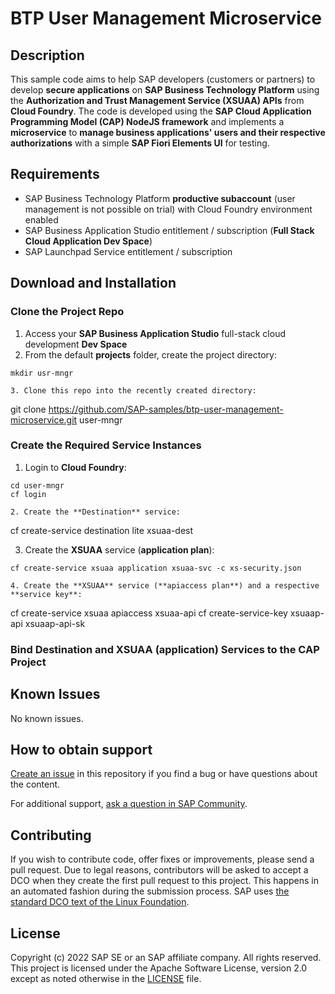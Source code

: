 # BTP User Management Microservice
<!--- Register repository https://api.reuse.software/register, then add REUSE badge:
[![REUSE status](https://api.reuse.software/badge/github.com/SAP-samples/REPO-NAME)](https://api.reuse.software/info/github.com/SAP-samples/REPO-NAME)
-->

## Description
This sample code aims to help SAP developers (customers or partners) to develop **secure applications** on **SAP Business Technology Platform** using the **Authorization and Trust Management Service (XSUAA) APIs** from **Cloud Foundry**. The code is developed using the **SAP Cloud Application Programming Model (CAP) NodeJS framework** and implements a **microservice** to **manage business applications' users and their respective authorizations** with a simple **SAP Fiori Elements UI** for testing.

## Requirements
- SAP Business Technology Platform **productive subaccount** (user management is not possible on trial) with Cloud Foundry environment enabled
- SAP Business Application Studio entitlement / subscription (**Full Stack Cloud Application Dev Space**)
- SAP Launchpad Service entitlement / subscription

## Download and Installation

### Clone the Project Repo
1. Access your **SAP Business Application Studio** full-stack cloud development **Dev Space**
2. From the default **projects** folder, create the project directory:
```
mkdir usr-mngr

3. Clone this repo into the recently created directory:
```
git clone https://github.com/SAP-samples/btp-user-management-microservice.git user-mngr

### Create the Required Service Instances
1. Login to **Cloud Foundry**:
```
cd user-mngr
cf login

2. Create the **Destination** service:
```
cf create-service destination lite xsuaa-dest

3. Create the **XSUAA** service (**application plan**):
```
cf create-service xsuaa application xsuaa-svc -c xs-security.json

4. Create the **XSUAA** service (**apiaccess plan**) and a respective **service key**:
```
cf create-service xsuaa apiaccess xsuaa-api
cf create-service-key xsuaap-api xsuaap-api-sk  

### Bind Destination and XSUAA (application) Services to the CAP Project




## Known Issues
No known issues.

## How to obtain support
[Create an issue](https://github.com/SAP-samples/<repository-name>/issues) in this repository if you find a bug or have questions about the content.
 
For additional support, [ask a question in SAP Community](https://answers.sap.com/questions/ask.html).

## Contributing
If you wish to contribute code, offer fixes or improvements, please send a pull request. Due to legal reasons, contributors will be asked to accept a DCO when they create the first pull request to this project. This happens in an automated fashion during the submission process. SAP uses [the standard DCO text of the Linux Foundation](https://developercertificate.org/).

## License
Copyright (c) 2022 SAP SE or an SAP affiliate company. All rights reserved. This project is licensed under the Apache Software License, version 2.0 except as noted otherwise in the [LICENSE](LICENSE) file.

